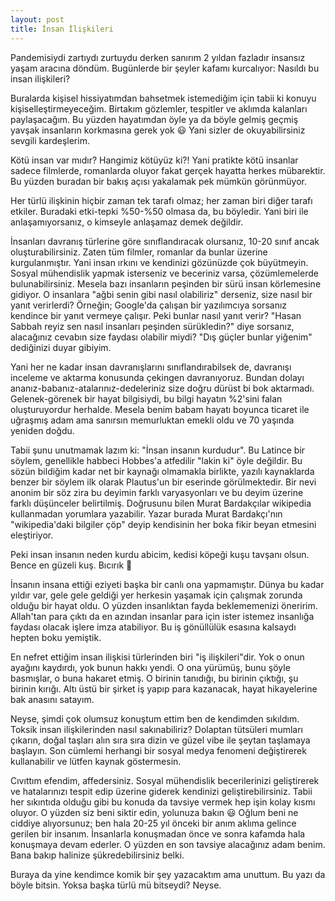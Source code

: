 ```yaml
---
layout: post
title: İnsan İlişkileri
---
```


Pandemisiydi zartıydı zurtuydu derken sanırım 2 yıldan fazladır insansız yaşam aracına döndüm. Bugünlerde bir şeyler kafamı kurcalıyor: Nasıldı bu insan ilişkileri?

Buralarda kişisel hissiyatımdan bahsetmek istemediğim için tabii ki konuyu kişiselleştirmeyeceğim. Birtakım gözlemler, tespitler ve aklımda kalanları paylaşacağım. Bu yüzden hayatımdan öyle ya da böyle gelmiş geçmiş yavşak insanların korkmasına gerek yok 😃 Yani sizler de okuyabilirsiniz sevgili kardeşlerim.

Kötü insan var mıdır? Hangimiz kötüyüz ki?! Yani pratikte kötü insanlar sadece filmlerde, romanlarda oluyor fakat gerçek hayatta herkes mübarektir. Bu yüzden buradan bir bakış açısı yakalamak pek mümkün görünmüyor.

Her türlü ilişkinin hiçbir zaman tek tarafı olmaz; her zaman biri diğer tarafı etkiler. Buradaki etki-tepki %50-%50 olmasa da, bu böyledir. Yani biri ile anlaşamıyorsanız, o kimseyle anlaşamaz demek değildir.

İnsanları davranış türlerine göre sınıflandıracak olursanız, 10-20 sınıf ancak oluşturabilirsiniz. Zaten tüm filmler, romanlar da bunlar üzerine kurgulanmıştır. Yani insan ırkını ve kendinizi gözünüzde çok büyütmeyin. Sosyal mühendislik yapmak isterseniz ve beceriniz varsa, çözümlemelerde bulunabilirsiniz. Mesela bazı insanların peşinden bir sürü insan körlemesine gidiyor. O insanlara "ağbi senin gibi nasıl olabiliriz" derseniz, size nasıl bir yanıt verirlerdi? Örneğin; Google'da çalışan bir yazılımcıya sorsanız kendince bir yanıt vermeye çalışır. Peki bunlar nasıl yanıt verir? "Hasan Sabbah reyiz sen nasıl insanları peşinden sürükledin?" diye sorsanız, alacağınız cevabın size faydası olabilir miydi? "Dış güçler bunlar yiğenim" dediğinizi duyar gibiyim.

Yani her ne kadar insan davranışlarını sınıflandırabilsek de, davranışı inceleme ve aktarma konusunda çekingen davranıyoruz. Bundan dolayı ananız-babanız-atalarınız-dedeleriniz size doğru dürüst bi bok aktarmadı. Gelenek-görenek bir hayat bilgisiydi, bu bilgi hayatın %2'sini falan oluşturuyordur herhalde. Mesela benim babam hayatı boyunca ticaret ile uğraşmış adam ama sanırsın memurluktan emekli oldu ve 70 yaşında yeniden doğdu.

Tabii şunu unutmamak lazım ki: "İnsan insanın kurdudur". Bu Latince bir söylem, genellikle habbeci Hobbes'a atfedilir "lakin ki" öyle değildir. Bu sözün bildiğim kadar net bir kaynağı olmamakla birlikte, yazılı kaynaklarda benzer bir söylem ilk olarak Plautus'un bir eserinde görülmektedir. Bir nevi anonim bir söz zira bu deyimin farklı varyasyonları ve bu deyim üzerine farklı düşünceler belirtilmiş. Doğrusunu bilen Murat Bardakçılar wikipedia kullanmadan yorumlara yazabilir. Yazar burada Murat Bardakçı'nın "wikipedia'daki bilgiler çöp" deyip kendisinin her boka fikir beyan etmesini eleştiriyor.

Peki insan insanın neden kurdu abicim, kedisi köpeği kuşu tavşanı olsun. Bence en güzeli kuş. Bıcırık 🦜

İnsanın insana ettiği eziyeti başka bir canlı ona yapmamıştır. Dünya bu kadar yıldır var, gele gele geldiği yer herkesin yaşamak için çalışmak zorunda olduğu bir hayat oldu. O yüzden insanlıktan fayda beklememenizi öneririm. Allah'tan para çıktı da en azından insanlar para için ister istemez insanlığa faydası olacak işlere imza atabiliyor. Bu iş gönüllülük esasına kalsaydı hepten boku yemiştik.

En nefret ettiğim insan ilişkisi türlerinden biri "iş ilişkileri"dir. Yok o onun ayağını kaydırdı, yok bunun hakkı yendi. O ona yürümüş, bunu şöyle basmışlar, o buna hakaret etmiş. O birinin tanıdığı, bu birinin çıktığı, şu birinin kırığı. Altı üstü bir şirket iş yapıp para kazanacak, hayat hikayelerine bak anasını satayım.

Neyse, şimdi çok olumsuz konuştum ettim ben de kendimden sıkıldım. Toksik insan ilişkilerinden nasıl sakınabiliriz? Dolaptan tütsüleri mumları çıkarın, doğal taşları alın sıra sıra dizin ve güzel vibe ile şeytan taşlamaya başlayın. Son cümlemi herhangi bir sosyal medya fenomeni değiştirerek kullanabilir ve lütfen kaynak göstermesin.

Cıvıttım efendim, affedersiniz. Sosyal mühendislik becerilerinizi geliştirerek ve hatalarınızı tespit edip üzerine giderek kendinizi geliştirebilirsiniz. Tabii her sıkıntıda olduğu gibi bu konuda da tavsiye vermek hep işin kolay kısmı oluyor. O yüzden siz beni siktir edin, yolunuza bakın 😃 Oğlum beni ne ciddiye alıyorsunuz; ben hala 20-25 yıl önceki bir anım aklıma gelince gerilen bir insanım. İnsanlarla konuşmadan önce ve sonra kafamda hala konuşmaya devam ederler. O yüzden en son tavsiye alacağınız adam benim. Bana bakıp halinize şükredebilirsiniz belki.

Buraya da yine kendimce komik bir şey yazacaktım ama unuttum. Bu yazı da böyle bitsin. Yoksa başka türlü mü bitseydi? Neyse.
